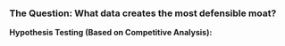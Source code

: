 ### **The Question**: What data creates the most defensible moat?

**Hypothesis Testing (Based on Competitive Analysis):**
